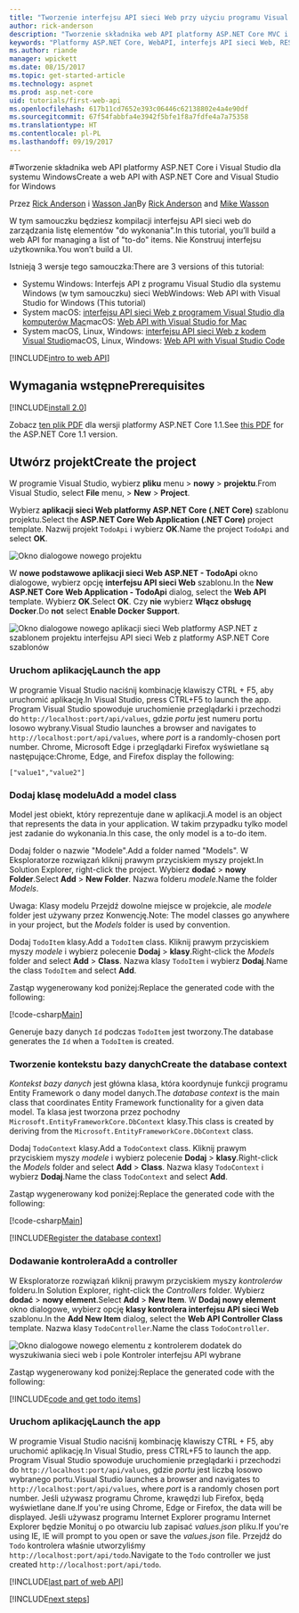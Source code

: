 ```yaml
---
title: "Tworzenie interfejsu API sieci Web przy użyciu programu Visual Studio i ASP.NET Core dla systemu Windows"
author: rick-anderson
description: "Tworzenie składnika web API platformy ASP.NET Core MVC i Visual Studio dla systemu Windows"
keywords: "Platformy ASP.NET Core, WebAPI, interfejs API sieci Web, REST, HTTP, usługi, usługa HTTP"
ms.author: riande
manager: wpickett
ms.date: 08/15/2017
ms.topic: get-started-article
ms.technology: aspnet
ms.prod: asp.net-core
uid: tutorials/first-web-api
ms.openlocfilehash: 617b11cd7652e393c06446c62138802e4a4e90df
ms.sourcegitcommit: 67f54fabbfa4e3942f5bfe1f8a7fdfe4a7a75358
ms.translationtype: HT
ms.contentlocale: pl-PL
ms.lasthandoff: 09/19/2017
---
```

#<a name="create-a-web-api-with-aspnet-core-and-visual-studio-for-windows"></a><span data-ttu-id="f1079-104">Tworzenie składnika web API platformy ASP.NET Core i Visual Studio dla systemu Windows</span><span class="sxs-lookup"><span data-stu-id="f1079-104">Create a web API with ASP.NET Core and Visual Studio for Windows</span></span>

<span data-ttu-id="f1079-105">Przez [Rick Anderson](https://twitter.com/RickAndMSFT) i [Wasson Jan](https://github.com/mikewasson)</span><span class="sxs-lookup"><span data-stu-id="f1079-105">By [Rick Anderson](https://twitter.com/RickAndMSFT) and [Mike Wasson](https://github.com/mikewasson)</span></span>

<span data-ttu-id="f1079-106">W tym samouczku będziesz kompilacji interfejsu API sieci web do zarządzania listę elementów "do wykonania".</span><span class="sxs-lookup"><span data-stu-id="f1079-106">In this tutorial, you’ll build a web API for managing a list of "to-do" items.</span></span> <span data-ttu-id="f1079-107">Nie Konstruuj interfejsu użytkownika.</span><span class="sxs-lookup"><span data-stu-id="f1079-107">You won’t build a UI.</span></span>

<span data-ttu-id="f1079-108">Istnieją 3 wersje tego samouczka:</span><span class="sxs-lookup"><span data-stu-id="f1079-108">There are 3 versions of this tutorial:</span></span>

* <span data-ttu-id="f1079-109">Systemu Windows: Interfejs API z programu Visual Studio dla systemu Windows (w tym samouczku) sieci Web</span><span class="sxs-lookup"><span data-stu-id="f1079-109">Windows: Web API with Visual Studio for Windows (This tutorial)</span></span>
* <span data-ttu-id="f1079-110">System macOS: [interfejsu API sieci Web z programem Visual Studio dla komputerów Mac](xref:tutorials/first-web-api-mac)</span><span class="sxs-lookup"><span data-stu-id="f1079-110">macOS: [Web API with Visual Studio for Mac](xref:tutorials/first-web-api-mac)</span></span>
* <span data-ttu-id="f1079-111">System macOS, Linux, Windows: [interfejsu API sieci Web z kodem Visual Studio](xref:tutorials/web-api-vsc)</span><span class="sxs-lookup"><span data-stu-id="f1079-111">macOS, Linux, Windows: [Web API with Visual Studio Code](xref:tutorials/web-api-vsc)</span></span>

<!-- WARNING: The code AND images in this doc are used by uid: tutorials/web-api-vsc, tutorials/first-web-api-mac and tutorials/first-web-api. If you change any code/images in this tutorial, update uid: tutorials/web-api-vsc -->

[!INCLUDE[intro to web API](../includes/webApi/intro.md)]

## <a name="prerequisites"></a><span data-ttu-id="f1079-112">Wymagania wstępne</span><span class="sxs-lookup"><span data-stu-id="f1079-112">Prerequisites</span></span>

[!INCLUDE[install 2.0](../includes/install2.0.md)]

<span data-ttu-id="f1079-113">Zobacz [ten plik PDF](https://github.com/aspnet/Docs/blob/master/aspnetcore/tutorials/first-web-api/_static/_webAPI.pdf) dla wersji platformy ASP.NET Core 1.1.</span><span class="sxs-lookup"><span data-stu-id="f1079-113">See [this PDF](https://github.com/aspnet/Docs/blob/master/aspnetcore/tutorials/first-web-api/_static/_webAPI.pdf) for the ASP.NET Core 1.1 version.</span></span>

## <a name="create-the-project"></a><span data-ttu-id="f1079-114">Utwórz projekt</span><span class="sxs-lookup"><span data-stu-id="f1079-114">Create the project</span></span>

<span data-ttu-id="f1079-115">W programie Visual Studio, wybierz **pliku** menu > **nowy** > **projektu**.</span><span class="sxs-lookup"><span data-stu-id="f1079-115">From Visual Studio, select **File** menu, > **New** > **Project**.</span></span>

<span data-ttu-id="f1079-116">Wybierz **aplikacji sieci Web platformy ASP.NET Core (.NET Core)** szablonu projektu.</span><span class="sxs-lookup"><span data-stu-id="f1079-116">Select the **ASP.NET Core Web Application (.NET Core)** project template.</span></span> <span data-ttu-id="f1079-117">Nazwij projekt `TodoApi` i wybierz **OK**.</span><span class="sxs-lookup"><span data-stu-id="f1079-117">Name the project `TodoApi` and select **OK**.</span></span>

![Okno dialogowe nowego projektu](first-web-api/_static/new-project.png)

<span data-ttu-id="f1079-119">W **nowe podstawowe aplikacji sieci Web ASP.NET - TodoApi** okno dialogowe, wybierz opcję **interfejsu API sieci Web** szablonu.</span><span class="sxs-lookup"><span data-stu-id="f1079-119">In the **New ASP.NET Core Web Application - TodoApi** dialog, select the **Web API** template.</span></span> <span data-ttu-id="f1079-120">Wybierz **OK**.</span><span class="sxs-lookup"><span data-stu-id="f1079-120">Select **OK**.</span></span> <span data-ttu-id="f1079-121">Czy **nie** wybierz **Włącz obsługę Docker**.</span><span class="sxs-lookup"><span data-stu-id="f1079-121">Do **not** select **Enable Docker Support**.</span></span>

![Okno dialogowe nowego aplikacji sieci Web platformy ASP.NET z szablonem projektu interfejsu API sieci Web z platformy ASP.NET Core szablonów](first-web-api/_static/web-api-project.png)

### <a name="launch-the-app"></a><span data-ttu-id="f1079-123">Uruchom aplikację</span><span class="sxs-lookup"><span data-stu-id="f1079-123">Launch the app</span></span>

<span data-ttu-id="f1079-124">W programie Visual Studio naciśnij kombinację klawiszy CTRL + F5, aby uruchomić aplikację.</span><span class="sxs-lookup"><span data-stu-id="f1079-124">In Visual Studio, press CTRL+F5 to launch the app.</span></span> <span data-ttu-id="f1079-125">Program Visual Studio spowoduje uruchomienie przeglądarki i przechodzi do `http://localhost:port/api/values`, gdzie *portu* jest numeru portu losowo wybrany.</span><span class="sxs-lookup"><span data-stu-id="f1079-125">Visual Studio launches a browser and navigates to `http://localhost:port/api/values`, where *port* is a randomly-chosen port number.</span></span> <span data-ttu-id="f1079-126">Chrome, Microsoft Edge i przeglądarki Firefox wyświetlane są następujące:</span><span class="sxs-lookup"><span data-stu-id="f1079-126">Chrome, Edge, and Firefox display the following:</span></span>

```
["value1","value2"]
``` 

### <a name="add-a-model-class"></a><span data-ttu-id="f1079-127">Dodaj klasę modelu</span><span class="sxs-lookup"><span data-stu-id="f1079-127">Add a model class</span></span>

<span data-ttu-id="f1079-128">Model jest obiekt, który reprezentuje dane w aplikacji.</span><span class="sxs-lookup"><span data-stu-id="f1079-128">A model is an object that represents the data in your application.</span></span> <span data-ttu-id="f1079-129">W takim przypadku tylko model jest zadanie do wykonania.</span><span class="sxs-lookup"><span data-stu-id="f1079-129">In this case, the only model is a to-do item.</span></span>

<span data-ttu-id="f1079-130">Dodaj folder o nazwie "Modele".</span><span class="sxs-lookup"><span data-stu-id="f1079-130">Add a folder named "Models".</span></span> <span data-ttu-id="f1079-131">W Eksploratorze rozwiązań kliknij prawym przyciskiem myszy projekt.</span><span class="sxs-lookup"><span data-stu-id="f1079-131">In Solution Explorer, right-click the project.</span></span> <span data-ttu-id="f1079-132">Wybierz **dodać** > **nowy Folder**.</span><span class="sxs-lookup"><span data-stu-id="f1079-132">Select **Add** > **New Folder**.</span></span> <span data-ttu-id="f1079-133">Nazwa folderu *modele*.</span><span class="sxs-lookup"><span data-stu-id="f1079-133">Name the folder *Models*.</span></span>

<span data-ttu-id="f1079-134">Uwaga: Klasy modelu Przejdź dowolne miejsce w projekcie, ale *modele* folder jest używany przez Konwencję.</span><span class="sxs-lookup"><span data-stu-id="f1079-134">Note: The model classes go anywhere in your project, but the *Models* folder is used by convention.</span></span>

<span data-ttu-id="f1079-135">Dodaj `TodoItem` klasy.</span><span class="sxs-lookup"><span data-stu-id="f1079-135">Add a `TodoItem` class.</span></span> <span data-ttu-id="f1079-136">Kliknij prawym przyciskiem myszy *modele* i wybierz polecenie **Dodaj** > **klasy**.</span><span class="sxs-lookup"><span data-stu-id="f1079-136">Right-click the *Models* folder and select **Add** > **Class**.</span></span> <span data-ttu-id="f1079-137">Nazwa klasy `TodoItem` i wybierz **Dodaj**.</span><span class="sxs-lookup"><span data-stu-id="f1079-137">Name the class `TodoItem` and select **Add**.</span></span>

<span data-ttu-id="f1079-138">Zastąp wygenerowany kod poniżej:</span><span class="sxs-lookup"><span data-stu-id="f1079-138">Replace the generated code with the following:</span></span>

[!code-csharp[Main](first-web-api/sample/TodoApi/Models/TodoItem.cs)]

<span data-ttu-id="f1079-139">Generuje bazy danych `Id` podczas `TodoItem` jest tworzony.</span><span class="sxs-lookup"><span data-stu-id="f1079-139">The database generates the `Id` when a `TodoItem` is created.</span></span>

### <a name="create-the-database-context"></a><span data-ttu-id="f1079-140">Tworzenie kontekstu bazy danych</span><span class="sxs-lookup"><span data-stu-id="f1079-140">Create the database context</span></span>

<span data-ttu-id="f1079-141">*Kontekst bazy danych* jest główna klasa, która koordynuje funkcji programu Entity Framework o dany model danych.</span><span class="sxs-lookup"><span data-stu-id="f1079-141">The *database context* is the main class that coordinates Entity Framework functionality for a given data model.</span></span> <span data-ttu-id="f1079-142">Ta klasa jest tworzona przez pochodny `Microsoft.EntityFrameworkCore.DbContext` klasy.</span><span class="sxs-lookup"><span data-stu-id="f1079-142">This class is created by deriving from the `Microsoft.EntityFrameworkCore.DbContext` class.</span></span>

<span data-ttu-id="f1079-143">Dodaj `TodoContext` klasy.</span><span class="sxs-lookup"><span data-stu-id="f1079-143">Add a `TodoContext` class.</span></span> <span data-ttu-id="f1079-144">Kliknij prawym przyciskiem myszy *modele* i wybierz polecenie **Dodaj** > **klasy**.</span><span class="sxs-lookup"><span data-stu-id="f1079-144">Right-click the *Models* folder and select **Add** > **Class**.</span></span> <span data-ttu-id="f1079-145">Nazwa klasy `TodoContext` i wybierz **Dodaj**.</span><span class="sxs-lookup"><span data-stu-id="f1079-145">Name the class `TodoContext` and select **Add**.</span></span>

<span data-ttu-id="f1079-146">Zastąp wygenerowany kod poniżej:</span><span class="sxs-lookup"><span data-stu-id="f1079-146">Replace the generated code with the following:</span></span>

[!code-csharp[Main](first-web-api/sample/TodoApi/Models/TodoContext.cs)]

[!INCLUDE[Register the database context](../includes/webApi/register_dbContext.md)]

### <a name="add-a-controller"></a><span data-ttu-id="f1079-147">Dodawanie kontrolera</span><span class="sxs-lookup"><span data-stu-id="f1079-147">Add a controller</span></span>

<span data-ttu-id="f1079-148">W Eksploratorze rozwiązań kliknij prawym przyciskiem myszy *kontrolerów* folderu.</span><span class="sxs-lookup"><span data-stu-id="f1079-148">In Solution Explorer, right-click the *Controllers* folder.</span></span> <span data-ttu-id="f1079-149">Wybierz **dodać** > **nowy element**.</span><span class="sxs-lookup"><span data-stu-id="f1079-149">Select **Add** > **New Item**.</span></span> <span data-ttu-id="f1079-150">W **Dodaj nowy element** okno dialogowe, wybierz opcję **klasy kontrolera interfejsu API sieci Web** szablonu.</span><span class="sxs-lookup"><span data-stu-id="f1079-150">In the **Add New Item** dialog, select the **Web  API Controller Class** template.</span></span> <span data-ttu-id="f1079-151">Nazwa klasy `TodoController`.</span><span class="sxs-lookup"><span data-stu-id="f1079-151">Name the class `TodoController`.</span></span>

![Okno dialogowe nowego elementu z kontrolerem dodatek do wyszukiwania sieci web i pole Kontroler interfejsu API wybrane](first-web-api/_static/new_controller.png)

<span data-ttu-id="f1079-153">Zastąp wygenerowany kod poniżej:</span><span class="sxs-lookup"><span data-stu-id="f1079-153">Replace the generated code with the following:</span></span>

[!INCLUDE[code and get todo items](../includes/webApi/getTodoItems.md)]
  
### <a name="launch-the-app"></a><span data-ttu-id="f1079-154">Uruchom aplikację</span><span class="sxs-lookup"><span data-stu-id="f1079-154">Launch the app</span></span>

<span data-ttu-id="f1079-155">W programie Visual Studio naciśnij kombinację klawiszy CTRL + F5, aby uruchomić aplikację.</span><span class="sxs-lookup"><span data-stu-id="f1079-155">In Visual Studio, press CTRL+F5 to launch the app.</span></span> <span data-ttu-id="f1079-156">Program Visual Studio spowoduje uruchomienie przeglądarki i przechodzi do `http://localhost:port/api/values`, gdzie *portu* jest liczbą losowo wybranego portu.</span><span class="sxs-lookup"><span data-stu-id="f1079-156">Visual Studio launches a browser and navigates to `http://localhost:port/api/values`, where *port* is a randomly chosen port number.</span></span> <span data-ttu-id="f1079-157">Jeśli używasz programu Chrome, krawędzi lub Firefox, będą wyświetlane dane.</span><span class="sxs-lookup"><span data-stu-id="f1079-157">If you're using Chrome, Edge or Firefox, the data will be displayed.</span></span> <span data-ttu-id="f1079-158">Jeśli używasz programu Internet Explorer programu Internet Explorer będzie Monituj o po otwarciu lub zapisać *values.json* pliku.</span><span class="sxs-lookup"><span data-stu-id="f1079-158">If you're using IE, IE will prompt to you open or save the *values.json* file.</span></span> <span data-ttu-id="f1079-159">Przejdź do `Todo` kontrolera właśnie utworzyliśmy `http://localhost:port/api/todo`.</span><span class="sxs-lookup"><span data-stu-id="f1079-159">Navigate to the `Todo` controller we just created `http://localhost:port/api/todo`.</span></span>

[!INCLUDE[last part of web API](../includes/webApi/end.md)]

[!INCLUDE[next steps](../includes/webApi/next.md)]

